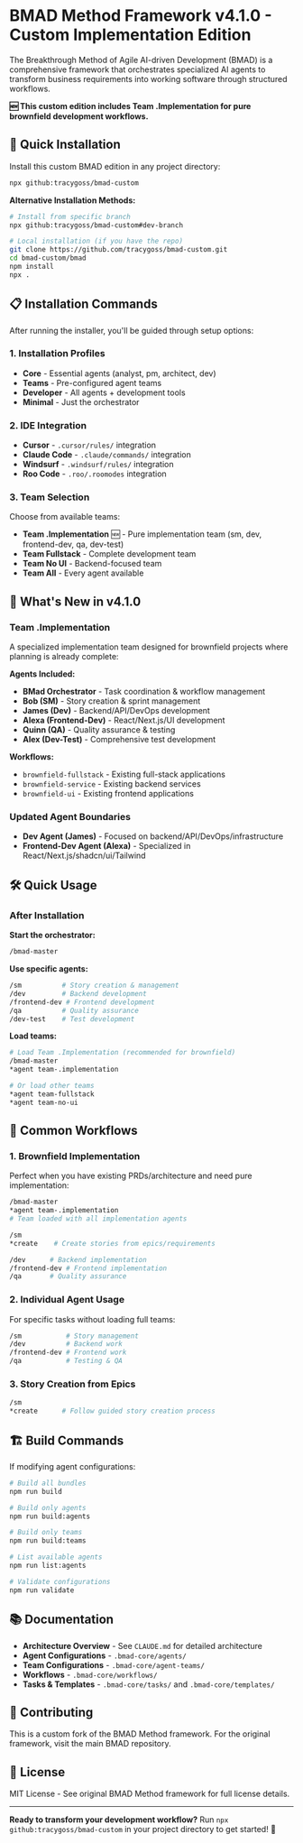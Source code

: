 # BMAD Method Framework v4.1.0 - Custom Implementation Edition

The Breakthrough Method of Agile AI-driven Development (BMAD) is a comprehensive framework that orchestrates specialized AI agents to transform business requirements into working software through structured workflows.

**🆕 This custom edition includes Team .Implementation for pure brownfield development workflows.**

## 🚀 Quick Installation

Install this custom BMAD edition in any project directory:

```bash
npx github:tracygoss/bmad-custom
```

**Alternative Installation Methods:**
```bash
# Install from specific branch
npx github:tracygoss/bmad-custom#dev-branch

# Local installation (if you have the repo)
git clone https://github.com/tracygoss/bmad-custom.git
cd bmad-custom/bmad
npm install
npx .
```

## 📋 Installation Commands

After running the installer, you'll be guided through setup options:

### 1. **Installation Profiles**
- **Core** - Essential agents (analyst, pm, architect, dev)  
- **Teams** - Pre-configured agent teams
- **Developer** - All agents + development tools
- **Minimal** - Just the orchestrator

### 2. **IDE Integration**
- **Cursor** - `.cursor/rules/` integration
- **Claude Code** - `.claude/commands/` integration  
- **Windsurf** - `.windsurf/rules/` integration
- **Roo Code** - `.roo/.roomodes` integration

### 3. **Team Selection**
Choose from available teams:
- **Team .Implementation** 🆕 - Pure implementation team (sm, dev, frontend-dev, qa, dev-test)
- **Team Fullstack** - Complete development team
- **Team No UI** - Backend-focused team  
- **Team All** - Every agent available

## 🎯 What's New in v4.1.0

### Team .Implementation
A specialized implementation team designed for brownfield projects where planning is already complete:

**Agents Included:**
- **BMad Orchestrator** - Task coordination & workflow management
- **Bob (SM)** - Story creation & sprint management  
- **James (Dev)** - Backend/API/DevOps development
- **Alexa (Frontend-Dev)** - React/Next.js/UI development
- **Quinn (QA)** - Quality assurance & testing
- **Alex (Dev-Test)** - Comprehensive test development

**Workflows:**
- `brownfield-fullstack` - Existing full-stack applications
- `brownfield-service` - Existing backend services  
- `brownfield-ui` - Existing frontend applications

### Updated Agent Boundaries
- **Dev Agent (James)** - Focused on backend/API/DevOps/infrastructure
- **Frontend-Dev Agent (Alexa)** - Specialized in React/Next.js/shadcn/ui/Tailwind

## 🛠️ Quick Usage

### After Installation

**Start the orchestrator:**
```bash
/bmad-master
```

**Use specific agents:**
```bash
/sm          # Story creation & management
/dev         # Backend development  
/frontend-dev # Frontend development
/qa          # Quality assurance
/dev-test    # Test development
```

**Load teams:**
```bash
# Load Team .Implementation (recommended for brownfield)
/bmad-master
*agent team-.implementation

# Or load other teams
*agent team-fullstack
*agent team-no-ui
```

## 📖 Common Workflows

### 1. **Brownfield Implementation**
Perfect when you have existing PRDs/architecture and need pure implementation:

```bash
/bmad-master
*agent team-.implementation
# Team loaded with all implementation agents

/sm
*create    # Create stories from epics/requirements

/dev      # Backend implementation
/frontend-dev # Frontend implementation  
/qa       # Quality assurance
```

### 2. **Individual Agent Usage**
For specific tasks without loading full teams:

```bash
/sm           # Story management
/dev          # Backend work
/frontend-dev # Frontend work
/qa           # Testing & QA
```

### 3. **Story Creation from Epics**
```bash
/sm
*create      # Follow guided story creation process
```

## 🏗️ Build Commands

If modifying agent configurations:

```bash
# Build all bundles
npm run build

# Build only agents  
npm run build:agents

# Build only teams
npm run build:teams

# List available agents
npm run list:agents

# Validate configurations
npm run validate
```

## 📚 Documentation

- **Architecture Overview** - See `CLAUDE.md` for detailed architecture
- **Agent Configurations** - `.bmad-core/agents/`
- **Team Configurations** - `.bmad-core/agent-teams/`  
- **Workflows** - `.bmad-core/workflows/`
- **Tasks & Templates** - `.bmad-core/tasks/` and `.bmad-core/templates/`

## 🤝 Contributing

This is a custom fork of the BMAD Method framework. For the original framework, visit the main BMAD repository.

## 📄 License

MIT License - See original BMAD Method framework for full license details.

---

**Ready to transform your development workflow?** 
Run `npx github:tracygoss/bmad-custom` in your project directory to get started! 🚀